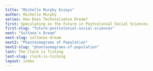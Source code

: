 ```yaml
---
title: "Michelle Murphy Essays"
author: Michelle Murphy
series: How Does Technoscience Dream?
first: Speculating on the Future in Postcolonial Social Sciences
first-slug: "future-postcolonial-social-sciences"
next: "Sultana's Dream"
next-slug: sultanas-dream
next2: "Phantasmagrams of Population"
next2-slug: "phantasmagrams-of-population"
last: The Clock is Ticking
last-slug: clock-is-ticking
layout: index
---
```

